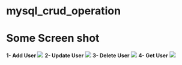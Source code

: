 # mysql_crud_operation
# Some Screen shot
<b>1- Add User </b>
<img src="https://user-images.githubusercontent.com/46772783/111017256-46447c00-83d8-11eb-92df-6795a0f8eb8e.png"/>
<b>2- Update User</b>
<img src="https://user-images.githubusercontent.com/46772783/111017258-4a709980-83d8-11eb-81df-1593089492ea.png"/>
<b>3- Delete User</b>
<img src="https://user-images.githubusercontent.com/46772783/111017260-4d6b8a00-83d8-11eb-9160-a4c2f9e52e62.png"/>
<b>4- Get User</b>
<img src="https://user-images.githubusercontent.com/46772783/111017263-4fcde400-83d8-11eb-8fbe-3086fed820e6.png">
